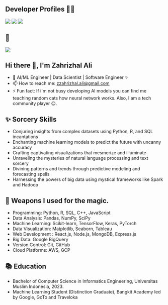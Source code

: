 ## Developer Profiles 🧙‍♂️
[<img src="https://img.shields.io/badge/linkedin-%230077B5.svg?&style=for-the-badge&logo=linkedin&logoColor=white" />](https://www.linkedin.com/in/zahrizhal-ali/)
[<img src="https://img.shields.io/badge/github-%2312100E.svg?&style=for-the-badge&logo=github&logoColor=white&color=black" />](https://github.com/ZahrizhalAli)
[<img src="https://img.shields.io/badge/Medium-12100E?style=for-the-badge&logo=medium&logoColor=white" />](https://medium.com/@zahrizhalali)

## 👀
![](https://komarev.com/ghpvc/?username=ZahrizhalAli)

## Hi there 👋, I'm Zahrizhal Ali

- 🏢 AI/ML Engineer | Data Scientist | Software Engineer ✨
- 📫 How to reach me: zzahrizhal.ali@gmail.com
- ⚡ Fun fact: If i'm not busy developing AI models you can find me teaching random cats how neural network works. Also, I am a tech community player 😉.

## ✨ Sorcery Skills

- Conjuring insights from complex datasets using Python, R, and SQL incantations
- Enchanting machine learning models to predict the future with uncanny accuracy
- Crafting captivating visualizations that mesmerize and illuminate
- Unraveling the mysteries of natural language processing and text sorcery
- Divining patterns and trends through predictive modeling and forecasting spells
- Harnessing the powers of big data using mystical frameworks like Spark and Hadoop

## 🌟 Weapons I used for the magic.

- Programming: Python, R, SQL, C++, JavaScript
- Data Analysis: Pandas, NumPy, SciPy
- Machine Learning: Scikit-learn, TensorFlow, Keras, PyTorch
- Data Visualization: Matplotlib, Seaborn, Tableau
- Web Development : React.js, Node.js, MongoDB, Express.js
- Big Data: Google BigQuery
- Version Control: Git, GitHub
- Cloud Platforms: AWS, GCP

## 📚 Education

- Bachelor of Computer Science in Informatics Engineering, Universitas Muslim Indonesia, 2023.
- Machine Learning Student (Distinction Graduate), Bangkit Academy led by Google, GoTo and Traveloka


